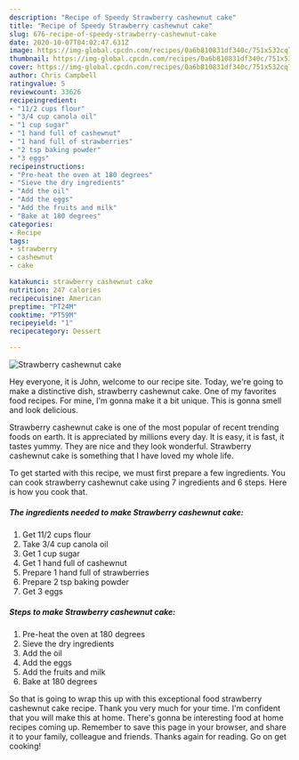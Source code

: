 ```yaml
---
description: "Recipe of Speedy Strawberry cashewnut cake"
title: "Recipe of Speedy Strawberry cashewnut cake"
slug: 676-recipe-of-speedy-strawberry-cashewnut-cake
date: 2020-10-07T04:02:47.631Z
image: https://img-global.cpcdn.com/recipes/0a6b810831df340c/751x532cq70/strawberry-cashewnut-cake-recipe-main-photo.jpg
thumbnail: https://img-global.cpcdn.com/recipes/0a6b810831df340c/751x532cq70/strawberry-cashewnut-cake-recipe-main-photo.jpg
cover: https://img-global.cpcdn.com/recipes/0a6b810831df340c/751x532cq70/strawberry-cashewnut-cake-recipe-main-photo.jpg
author: Chris Campbell
ratingvalue: 5
reviewcount: 33626
recipeingredient:
- "11/2 cups flour"
- "3/4 cup canola oil"
- "1 cup sugar"
- "1 hand full of cashewnut"
- "1 hand full of strawberries"
- "2 tsp baking powder"
- "3 eggs"
recipeinstructions:
- "Pre-heat the oven at 180 degrees"
- "Sieve the dry ingredients"
- "Add the oil"
- "Add the eggs"
- "Add the fruits and milk"
- "Bake at 180 degrees"
categories:
- Recipe
tags:
- strawberry
- cashewnut
- cake

katakunci: strawberry cashewnut cake 
nutrition: 247 calories
recipecuisine: American
preptime: "PT24M"
cooktime: "PT59M"
recipeyield: "1"
recipecategory: Dessert

---
```



![Strawberry cashewnut cake](https://img-global.cpcdn.com/recipes/0a6b810831df340c/751x532cq70/strawberry-cashewnut-cake-recipe-main-photo.jpg)

Hey everyone, it is John, welcome to our recipe site. Today, we're going to make a distinctive dish, strawberry cashewnut cake. One of my favorites food recipes. For mine, I'm gonna make it a bit unique. This is gonna smell and look delicious.



Strawberry cashewnut cake is one of the most popular of recent trending foods on earth. It is appreciated by millions every day. It is easy, it is fast, it tastes yummy. They are nice and they look wonderful. Strawberry cashewnut cake is something that I have loved my whole life.


To get started with this recipe, we must first prepare a few ingredients. You can cook strawberry cashewnut cake using 7 ingredients and 6 steps. Here is how you cook that.

<!--inarticleads1-->

##### The ingredients needed to make Strawberry cashewnut cake:

1. Get 11/2 cups flour
1. Take 3/4 cup canola oil
1. Get 1 cup sugar
1. Get 1 hand full of cashewnut
1. Prepare 1 hand full of strawberries
1. Prepare 2 tsp baking powder
1. Get 3 eggs




<!--inarticleads2-->

##### Steps to make Strawberry cashewnut cake:

1. Pre-heat the oven at 180 degrees
1. Sieve the dry ingredients
1. Add the oil
1. Add the eggs
1. Add the fruits and milk
1. Bake at 180 degrees




So that is going to wrap this up with this exceptional food strawberry cashewnut cake recipe. Thank you very much for your time. I'm confident that you will make this at home. There's gonna be interesting food at home recipes coming up. Remember to save this page in your browser, and share it to your family, colleague and friends. Thanks again for reading. Go on get cooking!
